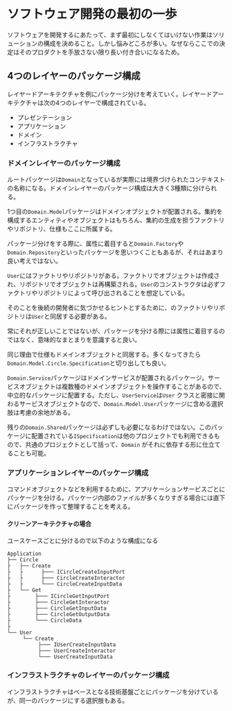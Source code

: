 # ソフトウェア開発の最初の一歩
ソフトウェアを開発するにあたって、まず最初にしなくてはいけない作業はソリューションの構成を決めること。しかし悩みどころが多い。なぜならここでの決定はそのプロダクトを手放さない限り長い付き合いになるため。

## 4つのレイヤーのパッケージ構成
レイヤードアーキテクチャを例にパッケージ分けを考えていく。レイヤードアーキテクチャは次の4つのレイヤーで構成されている。

- プレゼンテーション
- アプリケーション
- ドメイン
- インフラストラクチャ

### ドメインレイヤーのパッケージ構成
ルートパッケージは`Domain`となっているが実際には境界づけられたコンテキストの名称になる。ドメインレイヤーのパッケージ構成は大きく3種類に分けられる。

1つ目の`Domain.Model`パッケージはドメインオブジェクトが配置される。集約を構成するエンティティやオブジェクトはもちろん、集約の生成を担うファクトリやリポジトリ、仕様もここに所属する。

パッケージ分けをする際に、属性に着目すると`Domain.Factory`や`Domain.Repository`といったパッケージを思いつくこともあるが、それはあまり良い考えではない。

`User`にはファクトリやリポジトリがある。ファクトリでオブジェクトは作成され、リポジトリでオブジェクトは再構築される。`User`のコンストラクタは必ずファクトリやリポジトリによって呼び出されることを想定している。

そのことを後続の開発者に気づかせるヒントとするために、のファクトリやリポジトリは`User`と同居する必要がある。

常にそれが正しいことではないが、パッケージを分ける際には属性に着目するのではなく、意味的なまとまりを意識すると良い。

同じ理由で仕様もドメインオブジェクトと同居する。多くなってきたら`Domain.Model.Circle.Specification`と切り出しても良い。

`Domain.Service`パッケージはドメインサービスが配置されるパッケージ。サービスオブジェクトは複数種のドメインオブジェクトを操作することがあるので、中立的なパッケージに配置する。ただし、`UserService`は`User`
クラスと密接に関わるサービスオブジェクトなので、`Domain.Model.User`パッケージに含める選択肢は考慮の余地がある。

残りの`Domain.Shared`パッケージは必ずしも必要になるわけではない。このパッケージに配置されている`ISpecification`は他のプロジェクトでも利用できるもので、共通のプロジェクトとして括って、`Domain`
がそれに依存する形に仕立てることも可能。

### アプリケーションレイヤーのパッケージ構成

コマンドオブジェクトなどを利用するために、アプリケーションサービスごとにパッケージを分ける。パッケージ内部のファイルが多くなりすぎる場合には直下にパッケージを作って整理することを考える。

#### クリーンアーキテクチャの場合

ユースケースごとに分けるので以下のような構成になる

```
Application
├── Circle 
├   ├── Create
├   ├      ├─── ICircleCreateInputPort
├   ├      ├─── CircleCreateInteractor
├   ├      └─── CircleCreateInputData
├   └── Get 
├        ├─── ICircleGetInputPort
├        ├─── CircleGetInteractor
├        ├─── CircleGetInputData
├        ├─── CircleGetOutputData
├        └─── CircleData
├
└── User
     └── Create
          ├─── IUserCreateInputData
          ├─── UserCreateInteractor
          └─── UserCreateInputData
```

### インフラストラクチャのレイヤーのパッケージ構成

インフラストラクチャはベースとなる技術基盤ごとにパッケージを分けているが、同一のパッケージにする選択肢もある。
